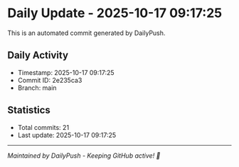# Daily Update - 2025-10-17 09:17:25

This is an automated commit generated by DailyPush.

## Daily Activity
- Timestamp: 2025-10-17 09:17:25
- Commit ID: 2e235ca3
- Branch: main

## Statistics
- Total commits: 21
- Last update: 2025-10-17 09:17:25

---
*Maintained by DailyPush - Keeping GitHub active! 🚀*
